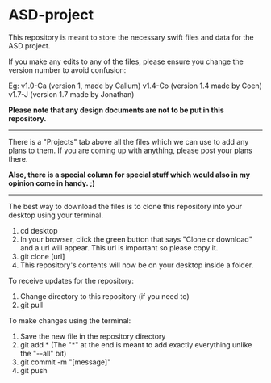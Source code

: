 # ASD-project

This repository is meant to store the necessary swift files and data for the ASD project.

If you make any edits to any of the files, please ensure you change the version number to avoid confusion:

Eg: v1.0-Ca (version 1, made by Callum)
    v1.4-Co (version 1.4 made by Coen)
    v1.7-J (version 1.7 made by Jonathan)

<strong>Please note that any design documents are not to be put in this repository.</strong>

------------------------------------------------------------------------------------------------------------------------------
There is a "Projects" tab above all the files which we can use to add any plans to them. If you are coming up with anything, please post your plans there.

<strong>Also, there is a special column for special stuff which would also in my opinion come in handy. ;)</strong>

------------------------------------------------------------------------------------------------------------------------------
The best way to download the files is to clone this repository into your desktop using your terminal.

1. cd desktop
2. In your browser, click the green button that says "Clone or download" and a url will appear. This url is important so please copy it.
3. git clone [url]
4. This repository's contents will now be on your desktop inside a folder.

To receive updates for the repository:

1. Change directory to this repository (if you need to)
2. git pull

To make changes using the terminal:

1. Save the new file in the repository directory
2. git add \* (The "\*" at the end is meant to add exactly everything unlike the "--all" bit)
3. git commit -m "[message]"
4. git push
